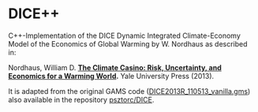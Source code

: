 # DICE++

C++-Implementation of the DICE Dynamic Integrated Climate-Economy Model of the Economics of Global Warming by W. Nordhaus as described in:

Nordhaus, William D.
**[The Climate Casino: Risk, Uncertainty, and Economics for a Warming World](http://cowles.yale.edu/publications/books/climate-casino-risk-uncertainty-and-economics-warming-world).**
Yale University Press (2013).

It is adapted from the original GAMS code ([DICE2013R_110513_vanilla.gms](http://www.econ.yale.edu/~nordhaus/homepage/DICE2013R_110513_vanilla.gms)) also available in the repository [psztorc/DICE](https://github.com/psztorc/DICE).
